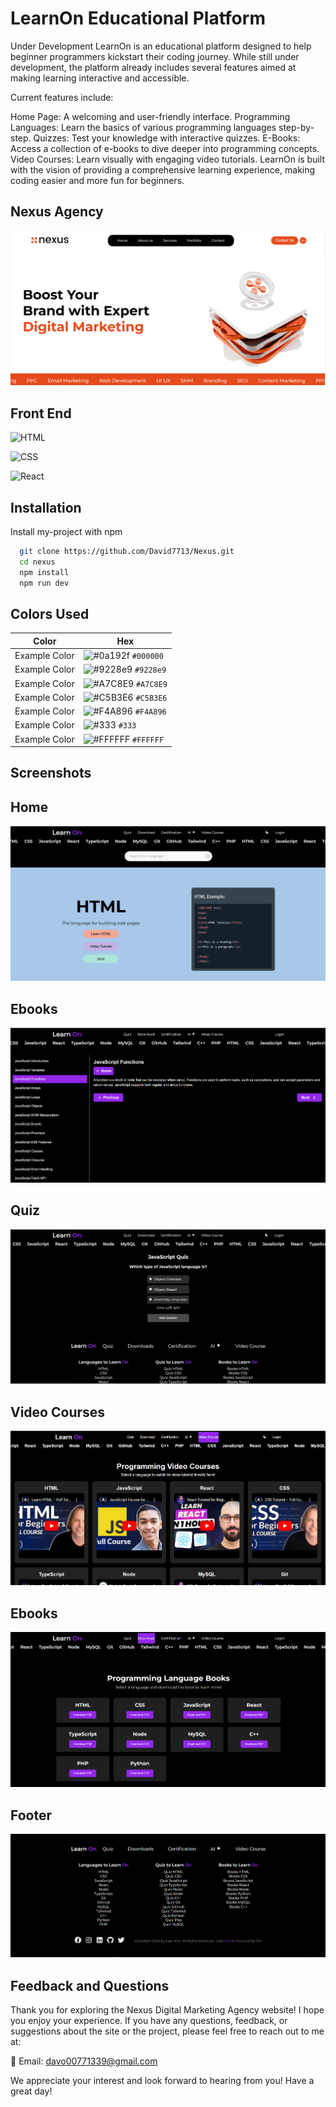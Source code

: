 
# LearnOn Educational Platform
Under Development 
LearnOn is an educational platform designed to help beginner programmers kickstart their coding journey. While still under development, the platform already includes several features aimed at making learning interactive and accessible.

Current features include:

Home Page: A welcoming and user-friendly interface.
Programming Languages: Learn the basics of various programming languages step-by-step.
Quizzes: Test your knowledge with interactive quizzes.
E-Books: Access a collection of e-books to dive deeper into programming concepts.
Video Courses: Learn visually with engaging video tutorials.
LearnOn is built with the vision of providing a comprehensive learning experience, making coding easier and more fun for beginners.

  ## Nexus Agency
![App Screenshot](https://github.com/David7713/Nexus/blob/main/src/assets/Screenshots/Screenshot_2.png?raw=true)



## Front End


![HTML](https://img.shields.io/badge/-HTML-orange?logo=html5&logoColor=white)

![CSS](https://img.shields.io/badge/-CSS-blue?logo=css3&logoColor=white)

![React](https://img.shields.io/badge/-React-blue?logo=react&logoColor=white)


## Installation

Install my-project with npm

```bash
  git clone https://github.com/David7713/Nexus.git
  cd nexus
  npm install
  npm run dev

```
    
## Colors Used

| Color         | Hex                                                                |
| ------------- | ------------------------------------------------------------------ |
| Example Color | ![#0a192f](https://via.placeholder.com/10/000000?text=+) `#000000` |
| Example Color | ![#9228e9](https://via.placeholder.com/10/9228e9?text=+) `#9228e9` |
| Example Color | ![#A7C8E9](https://via.placeholder.com/10/A7C8E9?text=+) `#A7C8E9` |
| Example Color | ![#C5B3E6](https://via.placeholder.com/10/C5B3E6?text=+) `#C5B3E6` |
| Example Color | ![#F4A896](https://via.placeholder.com/10/A7C8E9?text=+) `#F4A896` |
| Example Color | ![#333](https://via.placeholder.com/10/333?text=+) `#333` |
| Example Color | ![#FFFFFF](https://via.placeholder.com/10/FFFFFF?text=+) `#FFFFFF` |


## Screenshots
   ## Home
![App Screenshot](https://github.com/David7713/LearnOn/blob/main/src/assets/content%20assets/Screenshots/Screenshot_2.png?raw=true)

   ## Ebooks
![App Screenshot](https://github.com/David7713/LearnOn/blob/main/src/assets/content%20assets/Screenshots/Screenshot_10.png?raw=true)

   ## Quiz
![App Screenshot](https://github.com/David7713/LearnOn/blob/main/src/assets/content%20assets/Screenshots/Screenshot_3.png?raw=true)


   ## Video Courses 
![App Screenshot](https://github.com/David7713/LearnOn/blob/main/src/assets/content%20assets/Screenshots/Screenshot_4.png?raw=true)


   ## Ebooks
![App Screenshot](https://github.com/David7713/LearnOn/blob/main/src/assets/content%20assets/Screenshots/Screenshot_5.png?raw=true)



   ## Footer
![App Screenshot](https://github.com/David7713/LearnOn/blob/main/src/assets/content%20assets/Screenshots/Screenshot_6.png?raw=true)




## Feedback and Questions
Thank you for exploring the Nexus Digital Marketing Agency website! I hope you enjoy your experience. If you have any questions, feedback, or suggestions about the site or the project, please feel free to reach out to me at:

📧 Email: davo00771339@gmail.com

We appreciate your interest and look forward to hearing from you! Have a great day!

